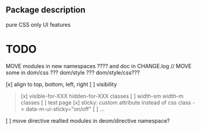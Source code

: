 Package description
---
pure CSS only UI features 

TODO
====
MOVE modules in new namespaces ???? and doc in CHANGE.log
// MOVE some in dom/css ??? dom/style ??? dom/style/css???

[x] align to top, bottom, left, right 
[ ] visibility
> [x] visible-for-XXX hidden-for-XXX classes
> [ ] width-sm width-m classes
> [ ] test page
[x] sticky: custom attribute instead of css class -> data-m-ui-sticky="on/off" 
[ ] ...

[ ] move directive realted modules in deom/directive namespace?